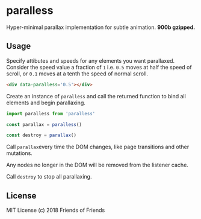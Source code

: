 # paralless
Hyper-minimal parallax implementation for subtle animation. **900b gzipped.**

## Usage
Specify attibutes and speeds for any elements you want parallaxed. Consider the
speed value a fraction of `1` i.e. `0.5` moves at half the speed of scroll, or
`0.1` moves at a tenth the speed of normal scroll.
```html
<div data-paralless='0.5'></div>
```
Create an instance of `paralless` and call the returned function to bind all
elements and begin parallaxing.
```javascript
import paralless from 'paralless'

const parallax = paralless()

const destroy = parallax()
```
Call `parallax`every time the DOM changes, like page transitions and other mutations.

Any nodes no longer in the DOM will be removed from the listener cache.

Call `destroy` to stop all parallaxing.

## License
MIT License
(c) 2018 Friends of Friends
